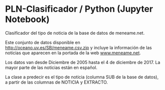 # PLN-Clasificador / Python (Jupyter Notebook)
Clasificador del tipo de noticia de la base de datos de meneame.net. 

Este conjunto de datos disponible en http://oceano.uv.es/SB/meneame.csv.zip y 
incluye la información de las noticias que aparecen en la portada de la web 
www.meneame.net. 

Los datos van desde Diciembre de 2005 hasta el 4 de diciembre de 2017.
La mayor parte de las noticias están en español. 

La clase a predecir es el tipo de noticia (columna SUB de la base de datos), 
a partir de las columnas de NOTICIA y EXTRACTO.
